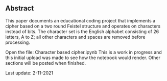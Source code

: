## Abstract
This paper documents an educational coding project that implements a cipher based on a two round Feistel structure and operates on characters instead of bits.  The character set is the English alphabet consisting of 26 letters, A to Z; all other characters and spaces are removed before processing.

Open the file: Character based cipher.ipynb
This is a work in progress and this initial upload was made to see how the notebook would render.
Other sections will be posted when finished.

Last update:  2-11-2021

